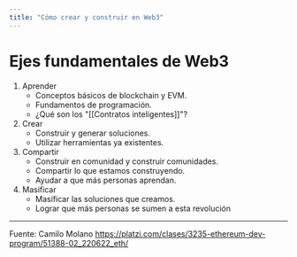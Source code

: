 ```yaml
---
title: "Cómo crear y construir en Web3"
---
```


# Ejes fundamentales de Web3
1. Aprender
   - Conceptos básicos de blockchain y EVM.
   - Fundamentos de programación.
   - ¿Qué son los "[[Contratos inteligentes]]"?
2. Crear
   - Construir y generar soluciones.
   - Utilizar herramientas ya existentes.
3. Compartir
   - Construir en comunidad y construir comunidades.
   - Compartir lo que estamos construyendo.
   - Ayudar a que más personas aprendan.
4. Masificar
   - Masificar las soluciones que creamos.
   - Lograr que más personas se sumen a esta revolución

***

Fuente: Camilo Molano
https://platzi.com/clases/3235-ethereum-dev-program/51388-02_220622_eth/